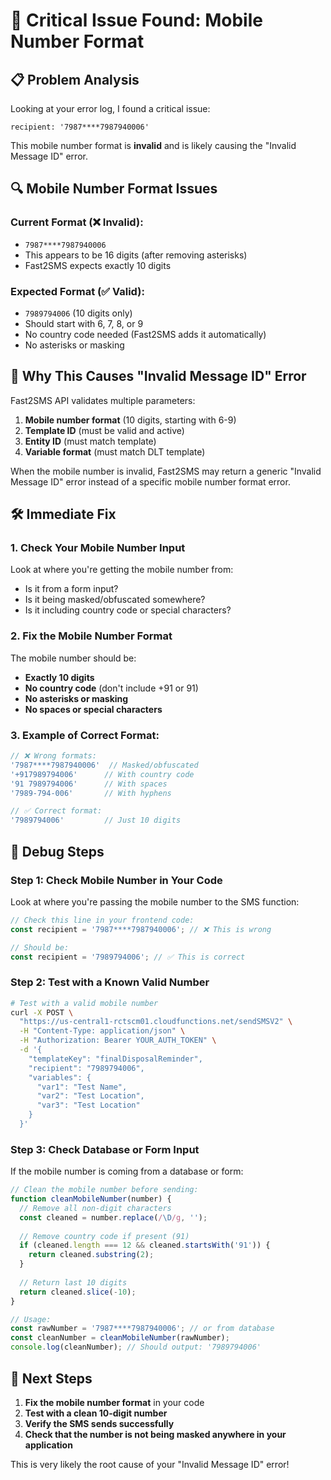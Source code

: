 # 🚨 Critical Issue Found: Mobile Number Format

## 📋 Problem Analysis
Looking at your error log, I found a critical issue:

```
recipient: '7987****7987940006'
```

This mobile number format is **invalid** and is likely causing the "Invalid Message ID" error.

## 🔍 Mobile Number Format Issues

### Current Format (❌ Invalid):
- `7987****7987940006` 
- This appears to be 16 digits (after removing asterisks)
- Fast2SMS expects exactly 10 digits

### Expected Format (✅ Valid):
- `7989794006` (10 digits only)
- Should start with 6, 7, 8, or 9
- No country code needed (Fast2SMS adds it automatically)
- No asterisks or masking

## 🚨 Why This Causes "Invalid Message ID" Error

Fast2SMS API validates multiple parameters:
1. **Mobile number format** (10 digits, starting with 6-9)
2. **Template ID** (must be valid and active)
3. **Entity ID** (must match template)
4. **Variable format** (must match DLT template)

When the mobile number is invalid, Fast2SMS may return a generic "Invalid Message ID" error instead of a specific mobile number format error.

## 🛠️ Immediate Fix

### 1. **Check Your Mobile Number Input**
Look at where you're getting the mobile number from:
- Is it from a form input?
- Is it being masked/obfuscated somewhere?
- Is it including country code or special characters?

### 2. **Fix the Mobile Number Format**
The mobile number should be:
- **Exactly 10 digits**
- **No country code** (don't include +91 or 91)
- **No asterisks or masking**
- **No spaces or special characters**

### 3. **Example of Correct Format:**
```javascript
// ❌ Wrong formats:
'7987****7987940006'  // Masked/obfuscated
'+917989794006'      // With country code
'91 7989794006'      // With spaces
'7989-794-006'       // With hyphens

// ✅ Correct format:
'7989794006'         // Just 10 digits
```

## 🔧 Debug Steps

### Step 1: Check Mobile Number in Your Code
Look at where you're passing the mobile number to the SMS function:

```javascript
// Check this line in your frontend code:
const recipient = '7987****7987940006'; // ❌ This is wrong

// Should be:
const recipient = '7989794006'; // ✅ This is correct
```

### Step 2: Test with a Known Valid Number
```bash
# Test with a valid mobile number
curl -X POST \
  "https://us-central1-rctscm01.cloudfunctions.net/sendSMSV2" \
  -H "Content-Type: application/json" \
  -H "Authorization: Bearer YOUR_AUTH_TOKEN" \
  -d '{
    "templateKey": "finalDisposalReminder",
    "recipient": "7989794006",
    "variables": {
      "var1": "Test Name",
      "var2": "Test Location",
      "var3": "Test Location"
    }
  }'
```

### Step 3: Check Database or Form Input
If the mobile number is coming from a database or form:
```javascript
// Clean the mobile number before sending:
function cleanMobileNumber(number) {
  // Remove all non-digit characters
  const cleaned = number.replace(/\D/g, '');
  
  // Remove country code if present (91)
  if (cleaned.length === 12 && cleaned.startsWith('91')) {
    return cleaned.substring(2);
  }
  
  // Return last 10 digits
  return cleaned.slice(-10);
}

// Usage:
const rawNumber = '7987****7987940006'; // or from database
const cleanNumber = cleanMobileNumber(rawNumber);
console.log(cleanNumber); // Should output: '7989794006'
```

## 🎯 Next Steps

1. **Fix the mobile number format** in your code
2. **Test with a clean 10-digit number**
3. **Verify the SMS sends successfully**
4. **Check that the number is not being masked anywhere in your application**

This is very likely the root cause of your "Invalid Message ID" error!